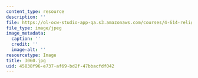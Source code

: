 ```yaml
---
content_type: resource
description: ''
file: https://ol-ocw-studio-app-qa.s3.amazonaws.com/courses/4-614-religious-architecture-and-islamic-cultures-fall-2002/45838f96e737af69bd2f47bbacfdf042_3060.jpg
file_type: image/jpeg
image_metadata:
  caption: ''
  credit: ''
  image-alt: ''
resourcetype: Image
title: 3060.jpg
uid: 45838f96-e737-af69-bd2f-47bbacfdf042
---
```

